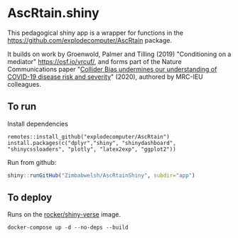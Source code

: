 # AscRtain.shiny

This pedagogical shiny app is a wrapper for functions in the https://github.com/explodecomputer/AscRtain package.

It builds on work by Groenwold, Palmer and Tilling (2019) "Conditioning on a mediator" https://osf.io/vrcuf/, and forms part of the  Nature Communications paper "[Collider Bias undermines our understanding of COVID-19 disease risk and severity]( https://www.nature.com/articles/s41467-020-19478-2)" (2020), authored by MRC-IEU colleagues. 

## To run

Install dependencies

```{r}
remotes::install_github("explodecomputer/AscRtain")
install.packages(c("dplyr","shiny", "shinydashboard", "shinycssloaders", "plotly", "latex2exp", "ggplot2"))
```

Run from github:

```r
shiny::runGitHub("Zimbabwelsh/AscRtainShiny", subdir="app")
```


## To deploy

Runs on the [rocker/shiny-verse](https://github.com/rocker-org/shiny) image.

```{r}
docker-compose up -d --no-deps --build
```


